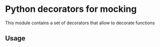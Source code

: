 # Python decorators for mocking

This module contains a set of decorators that allow to decorate functions

## Usage

